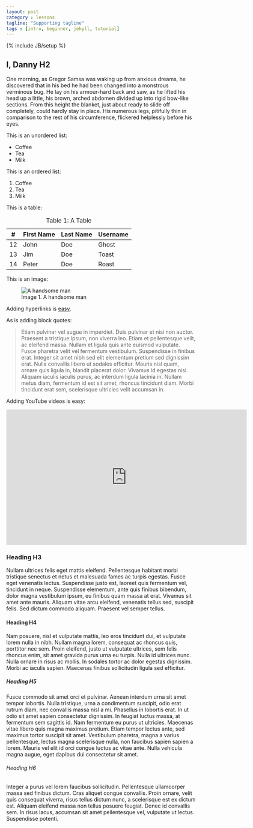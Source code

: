 ```yaml
---
layout: post
category : lessons
tagline: "Supporting tagline"
tags : [intro, beginner, jekyll, tutorial]
---
```

{% include JB/setup %}


## I, Danny H2
One morning, as Gregor Samsa was waking up from anxious dreams, he discovered that in his bed he had been changed into a monstrous verminous bug. He lay on his armour-hard back and saw, as he lifted his head up a little, his brown, arched abdomen divided up into rigid bow-like sections. From this height the blanket, just about ready to slide off completely, could hardly stay in place. His numerous legs, pitifully thin in comparison to the rest of his circumference, flickered helplessly before his eyes.

This is an unordered list:

- Coffee
- Tea
- Milk


This is an ordered list:

1. Coffee
2. Tea
3. Milk


This is a table:

<table class="table">
  <thead>
      <tr>
        <th>#</th>
        <th>First Name</th>
        <th>Last Name</th>
        <th>Username</th>
      </tr>
    </thead>
  <tbody>
    <tr>
      <td>12</td>
      <td>John</td>
      <td>Doe</td>
      <td>Ghost</td>
    </tr>
    <tr>
      <td>13</td>
      <td>Jim</td>
      <td>Doe</td>
      <td>Toast</td>
    </tr>
    <tr>
      <td>14</td>
      <td>Peter</td>
      <td>Doe</td>
      <td>Roast</td>
    </tr>
  </tbody>
  <caption>Table 1: A Table</caption>
</table>

This is an image:

<figure class="figure">
  <img src="{{site.url}}/assets/images/main_man.jpg" class="center-block img-responsive" alt="A handsome man">
  <figcaption class="figure-caption text-center">Image 1. A handsome man</figcaption>
</figure>

Adding hyperlinks is [easy](https://www.google.com).

As is adding block quotes:

>Etiam pulvinar vel augue in imperdiet. Duis pulvinar et nisi non auctor. Praesent a tristique ipsum, non viverra leo. Etiam et pellentesque velit, ac eleifend massa. Nullam et ligula quis ante euismod vulputate. Fusce pharetra velit vel fermentum vestibulum. Suspendisse in finibus erat. Integer sit amet nibh sed elit elementum pretium sed dignissim erat. Nulla convallis libero ut sodales efficitur. Mauris nisl quam, ornare quis ligula in, blandit placerat dolor. Vivamus id egestas nisi. Aliquam iaculis iaculis purus, ac interdum ligula lacinia in. Nullam metus diam, fermentum id est sit amet, rhoncus tincidunt diam. Morbi tincidunt erat sem, scelerisque ultricies velit accumsan in.

Adding YouTube videos is easy:

<div class="embed-responsive embed-responsive-16by9 text-center">
  <iframe id="ytplayer" type="text/html" width="640" height="360"
  src="https://www.youtube.com/embed/M7lc1UVf-VE?autoplay=0&origin=http://example.com"
  frameborder="0"></iframe>
</div>


### Heading H3

Nullam ultrices felis eget mattis eleifend. Pellentesque habitant morbi tristique senectus et netus et malesuada fames ac turpis egestas. Fusce eget venenatis lectus. Suspendisse justo est, laoreet quis fermentum vel, tincidunt in neque. Suspendisse elementum, ante quis finibus bibendum, dolor magna vestibulum ipsum, eu finibus quam massa at erat. Vivamus sit amet ante mauris. Aliquam vitae arcu eleifend, venenatis tellus sed, suscipit felis. Sed dictum commodo aliquam. Praesent vel semper tellus.

#### Heading H4

Nam posuere, nisl et vulputate mattis, leo eros tincidunt dui, et vulputate lorem nulla in nibh. Nullam magna lorem, consequat ac rhoncus quis, porttitor nec sem. Proin eleifend, justo ut vulputate ultrices, sem felis rhoncus enim, sit amet gravida purus urna eu turpis. Nulla id ultrices nunc. Nulla ornare in risus ac mollis. In sodales tortor ac dolor egestas dignissim. Morbi ac iaculis sapien. Maecenas finibus sollicitudin ligula sed efficitur.

##### Heading H5

Fusce commodo sit amet orci et pulvinar. Aenean interdum urna sit amet tempor lobortis. Nulla tristique, urna a condimentum suscipit, odio erat rutrum diam, nec convallis massa nisl a mi. Phasellus in lobortis erat. In ut odio sit amet sapien consectetur dignissim. In feugiat luctus massa, at fermentum sem sagittis id. Nam fermentum eu purus ut ultricies. Maecenas vitae libero quis magna maximus pretium. Etiam tempor lectus ante, sed maximus tortor suscipit sit amet. Vestibulum pharetra, magna a varius pellentesque, lectus magna scelerisque nulla, non faucibus sapien sapien a lorem. Mauris vel elit id orci congue luctus ac vitae ante. Nulla vehicula magna augue, eget dapibus dui consectetur sit amet.

###### Heading H6

Integer a purus vel lorem faucibus sollicitudin. Pellentesque ullamcorper massa sed finibus dictum. Cras aliquet congue convallis. Proin ornare, velit quis consequat viverra, risus tellus dictum nunc, a scelerisque est ex dictum est. Aliquam eleifend massa non tellus posuere feugiat. Donec id convallis sem. In risus lacus, accumsan sit amet pellentesque vel, vulputate ut lectus. Suspendisse potenti.